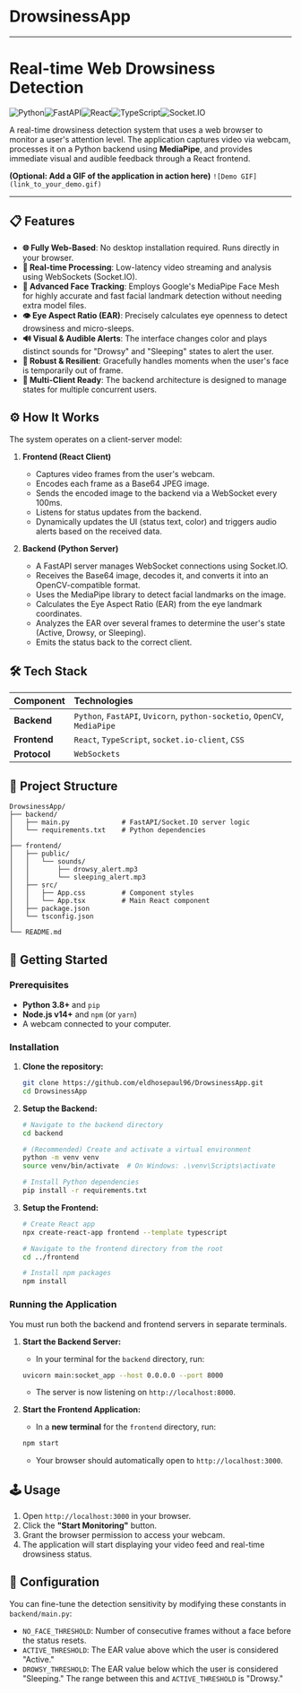 # DrowsinessApp
---

# Real-time Web Drowsiness Detection

![Python](https://img.shields.io/badge/Python-3.8+-blue?logo=python&logoColor=yellow)![FastAPI](https://img.shields.io/badge/FastAPI-0.95+-05998b?logo=fastapi)![React](https://img.shields.io/badge/React-18+-61DAFB?logo=react&logoColor=black)![TypeScript](https://img.shields.io/badge/TypeScript-4.9+-3178C6?logo=typescript&logoColor=white)![Socket.IO](https://img.shields.io/badge/Socket.IO-4.5+-010101?logo=socket.io)

A real-time drowsiness detection system that uses a web browser to monitor a user's attention level. The application captures video via webcam, processes it on a Python backend using **MediaPipe**, and provides immediate visual and audible feedback through a React frontend.

**(Optional: Add a GIF of the application in action here)**
`![Demo GIF](link_to_your_demo.gif)`

---

## 📋 Features

-   **🌐 Fully Web-Based**: No desktop installation required. Runs directly in your browser.
-   **🚀 Real-time Processing**: Low-latency video streaming and analysis using WebSockets (Socket.IO).
-   **🧠 Advanced Face Tracking**: Employs Google's MediaPipe Face Mesh for highly accurate and fast facial landmark detection without needing extra model files.
-   **👁️ Eye Aspect Ratio (EAR)**: Precisely calculates eye openness to detect drowsiness and micro-sleeps.
-   **🔊 Visual & Audible Alerts**: The interface changes color and plays distinct sounds for "Drowsy" and "Sleeping" states to alert the user.
-   **💪 Robust & Resilient**: Gracefully handles moments when the user's face is temporarily out of frame.
-   **👥 Multi-Client Ready**: The backend architecture is designed to manage states for multiple concurrent users.

## ⚙️ How It Works

The system operates on a client-server model:

1.  **Frontend (React Client)**
    -   Captures video frames from the user's webcam.
    -   Encodes each frame as a Base64 JPEG image.
    -   Sends the encoded image to the backend via a WebSocket every 100ms.
    -   Listens for status updates from the backend.
    -   Dynamically updates the UI (status text, color) and triggers audio alerts based on the received data.

2.  **Backend (Python Server)**
    -   A FastAPI server manages WebSocket connections using Socket.IO.
    -   Receives the Base64 image, decodes it, and converts it into an OpenCV-compatible format.
    -   Uses the MediaPipe library to detect facial landmarks on the image.
    -   Calculates the Eye Aspect Ratio (EAR) from the eye landmark coordinates.
    -   Analyzes the EAR over several frames to determine the user's state (Active, Drowsy, or Sleeping).
    -   Emits the status back to the correct client.



## 🛠️ Tech Stack

| Component      | Technologies                                                              |
| :------------- | :------------------------------------------------------------------------ |
| **Backend**    | `Python`, `FastAPI`, `Uvicorn`, `python-socketio`, `OpenCV`, `MediaPipe`   |
| **Frontend**   | `React`, `TypeScript`, `socket.io-client`, `CSS`                          |
| **Protocol**   | `WebSockets`                                                              |

## 📁 Project Structure

```
DrowsinessApp/
├── backend/
│   ├── main.py             # FastAPI/Socket.IO server logic
│   └── requirements.txt    # Python dependencies
│
├── frontend/
│   ├── public/
│   │   └── sounds/
│   │       ├── drowsy_alert.mp3
│   │       └── sleeping_alert.mp3
│   ├── src/
│   │   ├── App.css         # Component styles
│   │   └── App.tsx         # Main React component
│   ├── package.json
│   └── tsconfig.json
│
└── README.md
```

## 🚀 Getting Started

### Prerequisites

-   **Python 3.8+** and `pip`
-   **Node.js v14+** and `npm` (or `yarn`)
-   A webcam connected to your computer.

### Installation

1.  **Clone the repository:**
    ```sh
    git clone https://github.com/eldhosepaul96/DrowsinessApp.git
    cd DrowsinessApp
    ```

2.  **Setup the Backend:**
    ```sh
    # Navigate to the backend directory
    cd backend

    # (Recommended) Create and activate a virtual environment
    python -m venv venv
    source venv/bin/activate  # On Windows: .\venv\Scripts\activate

    # Install Python dependencies
    pip install -r requirements.txt
    ```

3.  **Setup the Frontend:**
    ```sh
    # Create React app
    npx create-react-app frontend --template typescript
    
    # Navigate to the frontend directory from the root
    cd ../frontend

    # Install npm packages
    npm install
    ```

### Running the Application

You must run both the backend and frontend servers in separate terminals.

1.  **Start the Backend Server:**
    -   In your terminal for the `backend` directory, run:
    ```sh
    uvicorn main:socket_app --host 0.0.0.0 --port 8000
    ```
    -   The server is now listening on `http://localhost:8000`.

2.  **Start the Frontend Application:**
    -   In a **new terminal** for the `frontend` directory, run:
    ```sh
    npm start
    ```
    -   Your browser should automatically open to `http://localhost:3000`.

## 🕹️ Usage

1.  Open `http://localhost:3000` in your browser.
2.  Click the **"Start Monitoring"** button.
3.  Grant the browser permission to access your webcam.
4.  The application will start displaying your video feed and real-time drowsiness status.

## 🔧 Configuration

You can fine-tune the detection sensitivity by modifying these constants in `backend/main.py`:

-   `NO_FACE_THRESHOLD`: Number of consecutive frames without a face before the status resets.
-   `ACTIVE_THRESHOLD`: The EAR value above which the user is considered "Active."
-   `DROWSY_THRESHOLD`: The EAR value below which the user is considered "Sleeping." The range between this and `ACTIVE_THRESHOLD` is "Drowsy."
